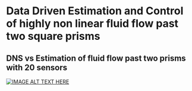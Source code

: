 # Data Driven Estimation and Control of highly non linear fluid flow past two square prisms

## DNS vs Estimation of fluid flow past two prisms with 20 sensors
[![IMAGE ALT TEXT HERE](https://img.youtube.com/vi/YFide5iFmFM&ab_channel=WHo/0.jpg)](https://www.youtube.com/watch?v=YFide5iFmFM&ab_channel=WHo)